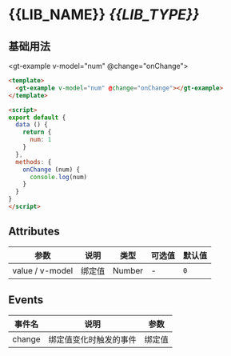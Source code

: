 # {{LIB_NAME}} *{{LIB_TYPE}}*
## 基础用法

<gt-example v-model="num" @change="onChange"></gt-example>

```html
<template>
  <gt-example v-model="num" @change="onChange"></gt-example>
</template>

<script>
export default {
  data () {
    return {
      num: 1
    }
  },
  methods: {
    onChange (num) {
      console.log(num)
    }
  }
}
</script>
```

## Attributes

| 参数            | 说明   | 类型   | 可选值 | 默认值 |
| --------------- | ------ | ------ | ------ | ------ |
| value / v-model | 绑定值 | Number | -      | `0`    |

## Events

| 事件名 | 说明                   | 参数   |
| ------ | ---------------------- | ------ |
| change | 绑定值变化时触发的事件 | 绑定值 |
